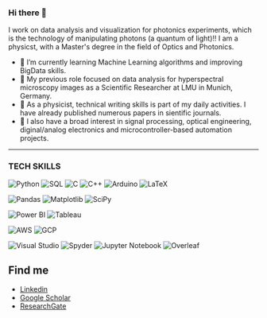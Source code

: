### Hi there 👋

I work on data analysis and visualization for photonics experiments, which is the technology of manipulating photons (a quantum of light)!! I am a physicst, with a Master's degree in the field of Optics and Photonics.

- 🌱 I’m currently learning Machine Learning algorithms and improving BigData skills.
- 🔭 My previous role focused on data analysis for hyperspectral microscopy images as a Scientific Researcher at LMU in Munich, Germany.
- 🔭 As a physicist, technical writing skills is part of my daily activities. I have already published numerous papers in sientific journals.
- 👯 I also have a broad interest in signal processing, optical engineering, diginal/analog electronics and microcontroller-based automation projects.

---
### TECH SKILLS

![Python](https://img.shields.io/badge/-Python-4B8BBE?&logo=Python&logoColor=fff) 
![SQL](https://img.shields.io/badge/-SQL-5586A4?&logo=databricks&logoColor=white)
![C](https://img.shields.io/badge/-C-888?&logo=C&logoColor=fff)
![C++](https://img.shields.io/badge/-C++-00599C?&logo=c%2b%2b)
![Arduino](https://img.shields.io/badge/-Arduino-blue?style=arduin&logo=arduino)
![LaTeX](https://img.shields.io/badge/latex-%23008080.svg?style=Plastic&logo=latex&logoColor=white)

![Pandas](https://img.shields.io/badge/-pandas-150458?&logo=pandas&logoColor=white)
![Matplotlib](https://img.shields.io/badge/-Matplotlib-orange)
![SciPy](https://img.shields.io/badge/-Scipy-09A3D5?&logo=Scipy&logoColor=white)

![Power BI](https://img.shields.io/badge/-Power_BI-yellow)
![Tableau](https://img.shields.io/badge/-Tableau-blueviolet)

![AWS](https://img.shields.io/badge/-AWS-orange)
![GCP](https://img.shields.io/badge/-GCP-blue)

![Visual Studio](https://img.shields.io/badge/Visual%20Studio-5C2D91.svg?style=Plastic&logo=visual-studio&logoColor=white)
![Spyder](https://img.shields.io/badge/Spyder-838485?style=Plastic&logo=spyder%20ide&logoColor=maroon)
![Jupyter Notebook](https://img.shields.io/badge/Jupyter-orange?style=Plastic&logo=jupyter&logoColor=white)
![Overleaf](https://img.shields.io/badge/Overleaf-47A141?style=Plastic&logo=Overleaf&logoColor=white)

## Find me

* <a href="https://www.linkedin.com/in/allison-pessoa-bb6b71a9/"> Linkedin</a>
* <a href="https://scholar.google.com/citations?user=QACNqQEAAAAJ&hl=en"> Google Scholar</a>
* <a href="https://www.researchgate.net/profile/Allison-Pessoa"> ResearchGate</a>
